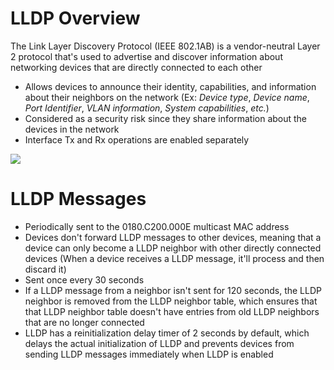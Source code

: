 # LLDP Overview

The Link Layer Discovery Protocol (IEEE 802.1AB) is a vendor-neutral Layer 2 protocol that's used to advertise and discover information about networking devices that are directly connected to each other

* Allows devices to announce their identity, capabilities, and information about their neighbors on the network (Ex: *Device type*, *Device name*, *Port Identifier*, *VLAN information*, *System capabilities*, *etc.*)
* Considered as a security risk since they share information about the devices in the network
* Interface Tx and Rx operations are enabled separately

![](https://github.com/JonmarCorpuz/SecondBrain/blob/main/Assets/Whitespace.png)

# LLDP Messages

* Periodically sent to the 0180.C200.000E multicast MAC address
* Devices don't forward LLDP messages to other devices, meaning that a device can only become a LLDP neighbor with other directly connected devices (When a device receives a LLDP message, it'll process and then discard it)
* Sent once every 30 seconds
* If a LLDP message from a neighbor isn't sent for 120 seconds, the LLDP neighbor is removed from the LLDP neighbor table, which ensures that that LLDP neighbor table doesn't have entries from old LLDP neighbors that are no longer connected
* LLDP has a reinitialization delay timer of 2 seconds by default, which delays the actual initialization of LLDP and prevents devices from sending LLDP messages immediately when LLDP is enabled

